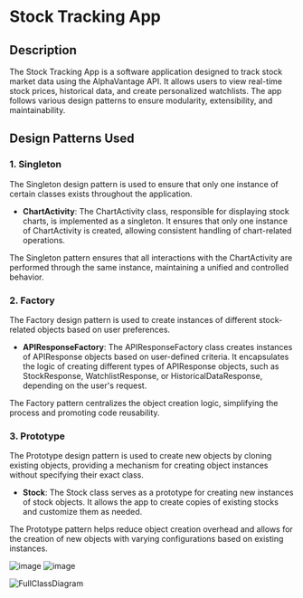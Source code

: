 # Stock Tracking App

## Description
The Stock Tracking App is a software application designed to track stock market data using the AlphaVantage API. It allows users to view real-time stock prices, historical data, and create personalized watchlists. The app follows various design patterns to ensure modularity, extensibility, and maintainability.

## Design Patterns Used

### 1. Singleton
The Singleton design pattern is used to ensure that only one instance of certain classes exists throughout the application.

- **ChartActivity**: The ChartActivity class, responsible for displaying stock charts, is implemented as a singleton. It ensures that only one instance of ChartActivity is created, allowing consistent handling of chart-related operations.

The Singleton pattern ensures that all interactions with the ChartActivity are performed through the same instance, maintaining a unified and controlled behavior.

### 2. Factory
The Factory design pattern is used to create instances of different stock-related objects based on user preferences.

- **APIResponseFactory**: The APIResponseFactory class creates instances of APIResponse objects based on user-defined criteria. It encapsulates the logic of creating different types of APIResponse objects, such as StockResponse, WatchlistResponse, or HistoricalDataResponse, depending on the user's request.

The Factory pattern centralizes the object creation logic, simplifying the process and promoting code reusability.

### 3. Prototype
The Prototype design pattern is used to create new objects by cloning existing objects, providing a mechanism for creating object instances without specifying their exact class.

- **Stock**: The Stock class serves as a prototype for creating new instances of stock objects. It allows the app to create copies of existing stocks and customize them as needed.

The Prototype pattern helps reduce object creation overhead and allows for the creation of new objects with varying configurations based on existing instances.

![image](https://github.com/mickael266/StockTrackerAppAlphaApi/assets/40838452/837279f3-ee1b-486a-8224-0df8e0f27ddb)
![image](https://github.com/mickael266/StockTrackerAppAlphaApi/assets/40838452/34d3edac-905e-4a00-acab-5c50784b0d10)

![FullClassDiagram](https://github.com/mickael266/StockTrackerAppAlphaApi/assets/40838452/d4e450f2-1e25-4fc9-95a9-ffe5861a9d0a)


